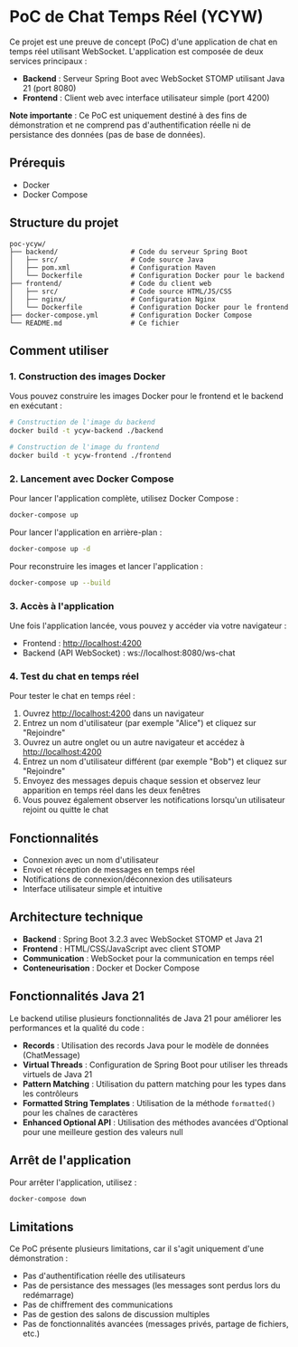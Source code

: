 # PoC de Chat Temps Réel (YCYW)

Ce projet est une preuve de concept (PoC) d'une application de chat en temps réel utilisant WebSocket. L'application est composée de deux services principaux :

- **Backend** : Serveur Spring Boot avec WebSocket STOMP utilisant Java 21 (port 8080)
- **Frontend** : Client web avec interface utilisateur simple (port 4200)

**Note importante** : Ce PoC est uniquement destiné à des fins de démonstration et ne comprend pas d'authentification réelle ni de persistance des données (pas de base de données).

## Prérequis

- Docker
- Docker Compose

## Structure du projet

```
poc-ycyw/
├── backend/                  # Code du serveur Spring Boot
│   ├── src/                  # Code source Java
│   ├── pom.xml               # Configuration Maven
│   └── Dockerfile            # Configuration Docker pour le backend
├── frontend/                 # Code du client web
│   ├── src/                  # Code source HTML/JS/CSS
│   ├── nginx/                # Configuration Nginx
│   └── Dockerfile            # Configuration Docker pour le frontend
├── docker-compose.yml        # Configuration Docker Compose
└── README.md                 # Ce fichier
```

## Comment utiliser

### 1. Construction des images Docker

Vous pouvez construire les images Docker pour le frontend et le backend en exécutant :

```bash
# Construction de l'image du backend
docker build -t ycyw-backend ./backend

# Construction de l'image du frontend
docker build -t ycyw-frontend ./frontend
```

### 2. Lancement avec Docker Compose

Pour lancer l'application complète, utilisez Docker Compose :

```bash
docker-compose up
```

Pour lancer l'application en arrière-plan :

```bash
docker-compose up -d
```

Pour reconstruire les images et lancer l'application :

```bash
docker-compose up --build
```

### 3. Accès à l'application

Une fois l'application lancée, vous pouvez y accéder via votre navigateur :

- Frontend : [http://localhost:4200](http://localhost:4200)
- Backend (API WebSocket) : ws://localhost:8080/ws-chat

### 4. Test du chat en temps réel

Pour tester le chat en temps réel :

1. Ouvrez [http://localhost:4200](http://localhost:4200) dans un navigateur
2. Entrez un nom d'utilisateur (par exemple "Alice") et cliquez sur "Rejoindre"
3. Ouvrez un autre onglet ou un autre navigateur et accédez à [http://localhost:4200](http://localhost:4200)
4. Entrez un nom d'utilisateur différent (par exemple "Bob") et cliquez sur "Rejoindre"
5. Envoyez des messages depuis chaque session et observez leur apparition en temps réel dans les deux fenêtres
6. Vous pouvez également observer les notifications lorsqu'un utilisateur rejoint ou quitte le chat

## Fonctionnalités

- Connexion avec un nom d'utilisateur
- Envoi et réception de messages en temps réel
- Notifications de connexion/déconnexion des utilisateurs
- Interface utilisateur simple et intuitive

## Architecture technique

- **Backend** : Spring Boot 3.2.3 avec WebSocket STOMP et Java 21
- **Frontend** : HTML/CSS/JavaScript avec client STOMP
- **Communication** : WebSocket pour la communication en temps réel
- **Conteneurisation** : Docker et Docker Compose

## Fonctionnalités Java 21

Le backend utilise plusieurs fonctionnalités de Java 21 pour améliorer les performances et la qualité du code :

- **Records** : Utilisation des records Java pour le modèle de données (ChatMessage)
- **Virtual Threads** : Configuration de Spring Boot pour utiliser les threads virtuels de Java 21
- **Pattern Matching** : Utilisation du pattern matching pour les types dans les contrôleurs
- **Formatted String Templates** : Utilisation de la méthode `formatted()` pour les chaînes de caractères
- **Enhanced Optional API** : Utilisation des méthodes avancées d'Optional pour une meilleure gestion des valeurs null

## Arrêt de l'application

Pour arrêter l'application, utilisez :

```bash
docker-compose down
```

## Limitations

Ce PoC présente plusieurs limitations, car il s'agit uniquement d'une démonstration :

- Pas d'authentification réelle des utilisateurs
- Pas de persistance des messages (les messages sont perdus lors du redémarrage)
- Pas de chiffrement des communications
- Pas de gestion des salons de discussion multiples
- Pas de fonctionnalités avancées (messages privés, partage de fichiers, etc.)
